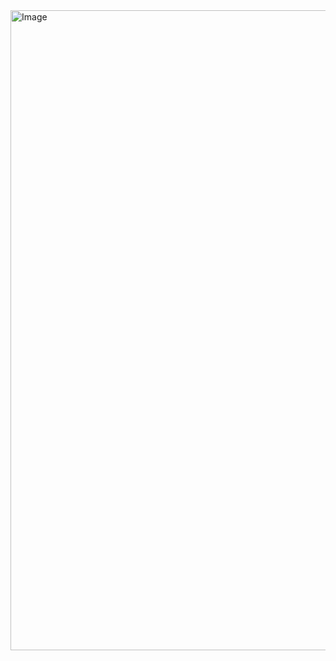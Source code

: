 <img width="1024" height="1024" alt="Image" src="https://github.com/user-attachments/assets/f53c9be5-61af-4433-9edc-1f519a7a0219" />
